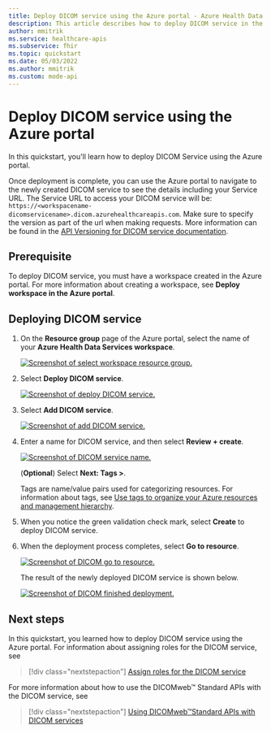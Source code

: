```yaml
---
title: Deploy DICOM service using the Azure portal - Azure Health Data Services
description: This article describes how to deploy DICOM service in the Azure portal.
author: mmitrik
ms.service: healthcare-apis
ms.subservice: fhir
ms.topic: quickstart
ms.date: 05/03/2022
ms.author: mmitrik
ms.custom: mode-api
---
```


# Deploy DICOM service using the Azure portal

In this quickstart, you'll learn how to deploy DICOM Service using the Azure portal.

Once deployment is complete, you can use the Azure portal to navigate to the newly created DICOM service to see the details including your Service URL. The Service URL to access your DICOM service  will be: ```https://<workspacename-dicomservicename>.dicom.azurehealthcareapis.com```. Make sure to specify the version as part of the url when making requests. More information can be found in the [API Versioning for DICOM service documentation](api-versioning-dicom-service.md).

## Prerequisite

To deploy DICOM service, you must have a workspace created in the Azure portal. For more information about creating a workspace, see **Deploy workspace in the Azure portal**.

## Deploying DICOM service

1. On the **Resource group** page of the Azure portal, select the name of your **Azure Health Data Services workspace**.

   [ ![Screenshot of select workspace resource group.](media/select-workspace-resource-group.png) ](media/select-workspace-resource-group.png#lightbox)

2. Select **Deploy DICOM service**.

   [ ![Screenshot of deploy DICOM service.](media/workspace-deploy-dicom-services.png) ](media/workspace-deploy-dicom-services.png#lightbox)


3. Select **Add DICOM service**.

   [ ![Screenshot of add DICOM service.](media/add-dicom-service.png) ](media/add-dicom-service.png#lightbox)


4. Enter a name for DICOM service, and then select **Review + create**. 

    [ ![Screenshot of DICOM service name.](media/enter-dicom-service-name.png) ](media/enter-dicom-service-name.png#lightbox)


   (**Optional**) Select **Next: Tags >**.

    Tags are name/value pairs used for categorizing resources. For information about tags, see [Use tags to organize your Azure resources and management hierarchy](../../azure-resource-manager/management/tag-resources.md).

5. When you notice the green validation check mark, select **Create** to deploy DICOM service.

6. When the deployment process completes, select **Go to resource**.  

   [ ![Screenshot of DICOM go to resource.](media/go-to-resource.png) ](media/go-to-resource.png#lightbox)

   The result of the newly deployed DICOM service is shown below.

   [ ![Screenshot of DICOM finished deployment.](media/results-deployed-dicom-service.png) ](media/results-deployed-dicom-service.png#lightbox)


## Next steps

In this quickstart, you learned how to deploy DICOM service using the Azure portal. For information about assigning roles for the DICOM service, see 

>[!div class="nextstepaction"]
>[Assign roles for the DICOM service](../configure-azure-rbac.md#assign-roles-for-the-dicom-service)

For more information about  how to use the DICOMweb&trade; Standard APIs with the DICOM service, see

>[!div class="nextstepaction"]
>[Using DICOMweb&trade;Standard APIs with DICOM services](dicomweb-standard-apis-with-dicom-services.md)